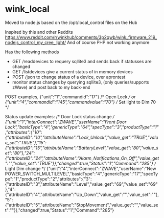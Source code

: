 # wink_local
Moved to node.js based on the /opt/local_control files on the Hub

Inspired by this and other Reddits https://www.reddit.com/r/winkhub/comments/3p2qwb/wink_firmware_219_nodejs_control_my_cree_light/ 
And of course PHP not working anymore

Has the following methods
- GET /readdevices to requery sqllite3 and sends back if statusses are changed
- GET /listdevices give a current status of in memory devices
- POST /json to change status of a device, over aprontest
- monitor status changes by querying sqllite3, (only queries/supports zWave) and post back to my back-end

POST examples, 
{"unit":"1","commandid":"17"} /* Open Lock */
or {"unit":"4","commandid":"145","commandvalue":"70"} /* Set light to Dim 70 */

Status update examples:
/* Door Lock status change */
{"unit":"1","interConnect":"ZWAVE","userName":"Front Door Lock","basicType":"4","genericType":"64","specType":"3","productType":"1","attributes":{"10":{"attributeID":"10","attributeName":"Lock_Unlock","value_get":"TRUE","value_set":"TRUE"},"15":{"attributeID":"15","attributeName":"BatteryLevel","value_get":"80","value_set":"80"},"24":{"attributeID":"24","attributeName":"Alarm_Notifications_On_Off","value_get":"","value_set":"TRUE"}},"changed":true,"Status":"1","Command":"285"}
/* Light Dim change */
{"unit":"4","interConnect":"ZWAVE","userName":"New POWER_SWITCH_MULTILEVEL","basicType":"4","genericType":"17","specType":"1","productType":"2","attributes":{"3":{"attributeID":"3","attributeName":"Level","value_get":"69","value_set":"69"},"4":{"attributeID":"4","attributeName":"Up_Down","value_get":"","value_set":""},"5":{"attributeID":"5","attributeName":"StopMovement","value_get":"","value_set":""}},"changed":true,"Status":"1","Command":"285"}
